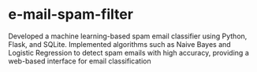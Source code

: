 # e-mail-spam-filter
Developed a machine learning-based spam email classifier using Python, Flask, and SQLite. Implemented algorithms such as Naive Bayes and Logistic Regression to detect spam emails with high accuracy, providing a web-based interface for email classification
